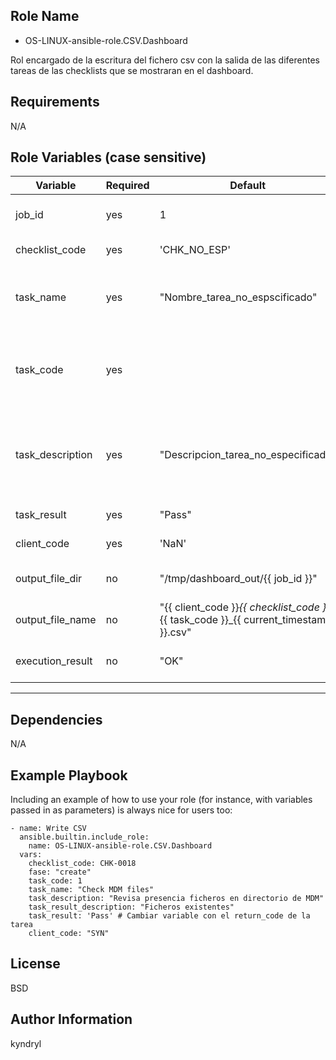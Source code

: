 ## Role Name

- OS-LINUX-ansible-role.CSV.Dashboard

Rol encargado de la escritura del fichero csv con la salida de las diferentes tareas de las checklists que se mostraran en el dashboard.


## Requirements

N/A

Role Variables (case sensitive)
-------------------------------

| Variable          | Required | Default                              | Choices       | Comments                                                                                       |
|-------------------|----------|--------------------------------------|---------------|------------------------------------------------------------------------------------------------|
| job_id            | yes      | 1                                    |               | Esta variable la define Ansible Tower                                                          |
| checklist_code    | yes      | 'CHK_NO_ESP'                         |               | Código de la checklist.                                                                        |
| task_name         | yes      | "Nombre_tarea_no_espscificado"       |               | Nombre descriptivo de la tarea que se ejecuta. Ejemplo: "Revisionficheros"                      |
| task_code         | yes      |                                      |               | Posición de la tarea dentro del playbook [1 para la primera tarea, 2 para la segunda ...]       |
| task_description  | yes      | "Descripcion_tarea_no_especificada"  |               | Descripción de la tarea que se ejecuta. Ejemplo: "Revisa que los ficheros de mdm diarios se haya procesado" |
| task_result       | yes      | "Pass"                               | Pass, NoPass  | Código de salida de la tarea.                                                                  |
| client_code       | yes      | 'NaN'                                |               | Código del cliente de 3 letras.                                                                |
| output_file_dir   | no       | "/tmp/dashboard_out/{{ job_id }}"    |               | Directorio donde se crean los ficheros de salida.                                              |
| output_file_name  | no       | "{{ client_code }}_{{ checklist_code }}_{{ task_code }}_{{ current_timestamp }}.csv" | | Nombre del fichero CSV que se genera.                                                          |
| execution_result  | no       | "OK"                                 |  OK,NOOK             | resultado global de la ejecucion de la tarea |

--------------

Dependencies
------------

N/A

Example Playbook
----------------

Including an example of how to use your role (for instance, with variables passed in as parameters) is always nice for users too:

    - name: Write CSV
      ansible.builtin.include_role:
        name: OS-LINUX-ansible-role.CSV.Dashboard
      vars:
        checklist_code: CHK-0018
        fase: "create"
        task_code: 1
        task_name: "Check MDM files"
        task_description: "Revisa presencia ficheros en directorio de MDM"
        task_result_description: "Ficheros existentes"
        task_result: 'Pass' # Cambiar variable con el return_code de la tarea
        client_code: "SYN"

License
-------

BSD

Author Information
------------------

kyndryl 
